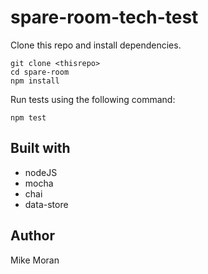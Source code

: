 # spare-room-tech-test

Clone this repo and install dependencies.

```
git clone <thisrepo>
cd spare-room
npm install
```

Run tests using the following command:

```
npm test
```

## Built with

- nodeJS
- mocha
- chai
- data-store

## Author

Mike Moran
